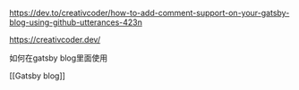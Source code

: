 https://dev.to/creativcoder/how-to-add-comment-support-on-your-gatsby-blog-using-github-utterances-423n

https://creativcoder.dev/

如何在gatsby blog里面使用

[[Gatsby blog]]

